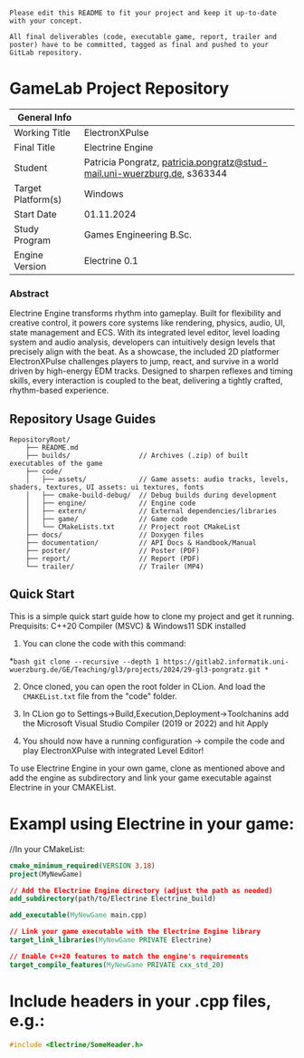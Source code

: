 `Please edit this README to fit your project and keep it up-to-date with your concept.`

`All final deliverables (code, executable game, report, trailer and poster) have to be committed, tagged as final and pushed to your GitLab repository.`

# GameLab Project Repository

|  General Info  | |
| ---|---|
| Working Title | ElectronXPulse |
| Final Title | Electrine Engine |
| Student | Patricia Pongratz, patricia.pongratz@stud-mail.uni-wuerzburg.de, s363344 |
| Target Platform(s) | Windows |
| Start Date | 01.11.2024 |
| Study Program | Games Engineering B.Sc.|
| Engine Version | Electrine 0.1 |

### Abstract

Electrine Engine transforms rhythm into gameplay. Built for flexibility and creative control, it powers core systems like rendering, physics, audio, UI, state management and ECS.
With its integrated level editor, level loading system and audio analysis, developers can intuitively design levels that precisely align with the beat.
As a showcase, the included 2D platformer ElectronXPulse challenges players to jump, react, and survive in a world driven by high-energy EDM tracks. Designed to sharpen reflexes and timing skills, every interaction is coupled to the beat, delivering a tightly crafted, rhythm-based experience.

## Repository Usage Guides

```
RepositoryRoot/
    ├── README.md           
    ├── builds/                 // Archives (.zip) of built executables of the game
    ├── code/
    │   ├── assets/             // Game assets: audio tracks, levels, shaders, textures, UI assets: ui textures, fonts 
    │   ├── cmake-build-debug/  // Debug builds during development
    │   ├── engine/             // Engine code
    │   ├── extern/             // External dependencies/libraries         
    │   ├── game/               // Game code
    │   └── CMakeLists.txt      // Project root CMakeList
    ├── docs/                   // Doxygen files  
    ├── documentation/          // API Docs & Handbook/Manual
    ├── poster/                 // Poster (PDF)
    ├── report/                 // Report (PDF)
    └── trailer/                // Trailer (MP4)
```

## Quick Start

This is a simple quick start guide how to clone my project and get it running.
Prequisits: C++20 Compiler (MSVC) & Windows11 SDK installed

1. You can clone the code with this command:

*```bash
git clone --recursive --depth 1 https://gitlab2.informatik.uni-wuerzburg.de/GE/Teaching/gl3/projects/2024/29-gl3-pongratz.git
*```

2. Once cloned, you can open the root folder in CLion. And load the `CMAKEList.txt` file from the "code" folder.

3. In CLion go to Settings->Build,Execution,Deployment->Toolchanins add the Microsoft Visual Studio Compiler (2019 or 2022) and hit Apply

4. You should now have a running configuration -> compile the code and play ElectronXPulse with integrated Level Editor!

To use Electrine Engine in your own game, clone as mentioned above and add the engine as subdirectory and link your game executable against Electrine in your CMAKEList.

# Exampl using Electrine in your game:

//In your CMakeList:
```cmake
cmake_minimum_required(VERSION 3.18)
project(MyNewGame)

// Add the Electrine Engine directory (adjust the path as needed)
add_subdirectory(path/to/Electrine Electrine_build)

add_executable(MyNewGame main.cpp)

// Link your game executable with the Electrine Engine library
target_link_libraries(MyNewGame PRIVATE Electrine)

// Enable C++20 features to match the engine's requirements
target_compile_features(MyNewGame PRIVATE cxx_std_20)
```

# Include headers in your .cpp files, e.g.:
```cpp
#include <Electrine/SomeHeader.h>
```
